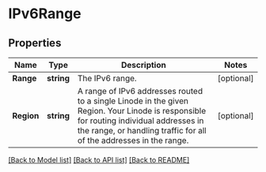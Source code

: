 # IPv6Range

## Properties
Name | Type | Description | Notes
------------ | ------------- | ------------- | -------------
**Range** | **string** | The IPv6 range.  | [optional] 
**Region** | **string** | A range of IPv6 addresses routed to a single Linode in the given Region. Your Linode is responsible for routing individual addresses in the range, or handling traffic for all of the addresses in the range.  | [optional] 

[[Back to Model list]](../README.md#documentation-for-models) [[Back to API list]](../README.md#documentation-for-api-endpoints) [[Back to README]](../README.md)


